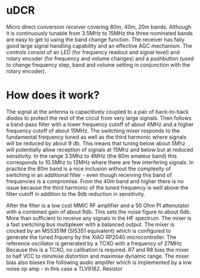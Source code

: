 # uDCR
Micro direct conversion receiver covering 80m, 40m, 20m bands. Although it is continuously tunable from 3.5MHz to 15MHz the three nominated bands are easy to get to using the band change function. The receiver has faily good large signal handling capability and an effective AGC mechanism. The controls consist of an LED (for frequency readout and signal level) and rotary encoder (for frequency and volume changes) and a pushbutton (used to change frequency step, band and volume setting in conjunction with the rotary encoder).

# How does it work?
The signal at the antenna is capacitively coupled to a pair of back-to-back diodes to protect the rest of the circut from very large signals. Then follows a band-pass filter with a lower frequency cutoff of about 4MHz and a higher frequency cutoff of about 15MHz. The switching mixer responds to the fundamental frequency tuned as well as the third harmonic where signals will be reduced by about 9 db. This means that tuning below about 5Mhz will potentially allow reception of signals at 15Mhz and below but at reduced sensitivity. In the range 3.5Mhz to 4MHz (the 80m amateur band) this corresponds to 10.5Mhz to 12MHz where there are few interfering signals. In practice the 80m band is a nice inclusion without the complexity of switching in an additional filter - even though receiving this band of frequencies is a compromise. From the 40m band and higher there is no issue because the third harmonic of the tuned frequency is well above the filter cutoff in addition to the 9db reduction in sensitivity.

After the filter is a low cost MMIC RF amplifier and a 50 Ohm PI attenutator with a combined gain of about 9db. This sets the noise figure to about 6db. More than sufficient to receive any signals in the HF spectrum. The mixer is a fast switching bus multiplexer with a balanced output. The mixer is clocked by an MS5351M (SI5351 equivalent) which is configured to generate the tuned frqueny by the XIAO RP2040 microcontroller. The reference oscillator is generated by a TCXO with a frequency of 27MHz. Because this is a TCXO, no calibation is required. R7 and R8 bias the mixer to half VCC to minimise distortion and maximise dynamic range. The mixer bias also biases the following audio amplifer which is implemented by a low noise op amp - in this case a TLV9162. Resistor 
